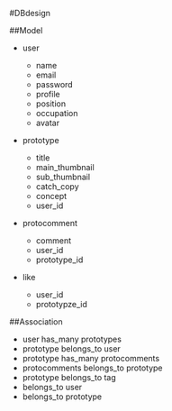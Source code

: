 #DBdesign

##Model
+ user
  + name
  + email
  + password
  + profile
  + position
  + occupation
  + avatar

+ prototype
  + title
  + main_thumbnail
  + sub_thumbnail
  + catch_copy
  + concept
  + user_id

+ protocomment
  + comment
  + user_id
  + prototype_id

+ like
  + user_id
  + prototypze_id


##Association
+ user has_many prototypes
+ prototype belongs_to user
+ prototype has_many protocomments
+ protocomments belongs_to prototype
+ prototype belongs_to tag
+ belongs_to user
+ belongs_to prototype

